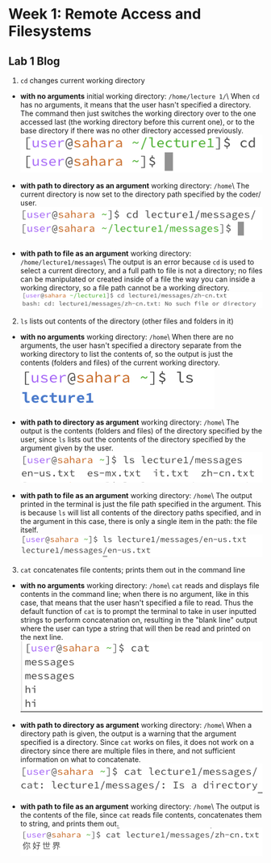 # Week 1: Remote Access and Filesystems
## Lab 1 Blog
1.  `cd` changes current working directory
- **with no arguments**
  initial working directory: `/home/lecture 1/`\ When `cd` has no arguments, it means that the user hasn't specified a directory. The command then just switches the working directory over to the one accessed last (the working directory before this current one), or to the base directory if there was no other directory accessed previously.\
  ![Image](cdnoargs.png)

- **with path to directory as an argument**
  working directory: `/home`\ The current directory is now set to the directory path specified by the coder/ user.\
  ![Image](cdtodirectory.png)
  
- **with path to file as an argument**
  working directory: `/home/lecture1/messages`\ The output is an error because `cd` is used to select a current directory, and a full path to file is not a directory; no files can be manipulated or created inside of a file the way you can inside a working directory, so a file path cannot be a working directory.\
  ![Image](cdfilename.png)

2. `ls` lists out contents of the directory (other files and folders in it)
- **with no arguments**
  working directory: `/home`\ When there are no arguments, the user hasn't specified a directory separate from the working directory to list the contents of, so the output is just the contents (folders and files) of the current working directory.\
  ![Image](lsnoargs.png)
  
- **with path to directory as argument**
  working directory: `/home`\ The output is the contents (folders and files) of the directory specified by the user, since `ls` lists out the contents of the directory specified by the argument given by the user.\
  ![Image](lstodirectory.png)

- **with path to file as an argument**
  working directory: `/home`\ The output printed in the terminal is just the file path specified in the argument. This is because `ls` will list all contents of the directory paths specified, and in the argument in this case, there is only a single item in the path: the file itself.\
  ![Image](lsfilepath.png)
  
3. `cat` concatenates file contents; prints them out in the command line
- **with no arguments**
  working directory: `/home`\ `cat` reads and displays file contents in the command line; when there is no argument, like in this case, that means that the user hasn't specified a file to read. Thus the default function of `cat` is to prompt the terminal to take in user inputted strings to perform concatenation on, resulting in the "blank line" output where the user can type a string that will then be read and printed on the next line.\
  ![Image](catnoargs.png)

- **with path to directory as argument**
  working directory: `/home`\ When a directory path is given, the output is a warning that the argument specified is a directory. Since `cat` works on files, it does not work on a directory since there are multiple files in there, and not sufficient information on what to concatenate.\
  ![Image](cattodirectory.png)

- **with path to file as an argument**
  working directory: `/home`\ The output is the contents of the file, since `cat` reads file contents, concatenates them to string, and prints them out.\
  ![Image](catfilepath.png)
